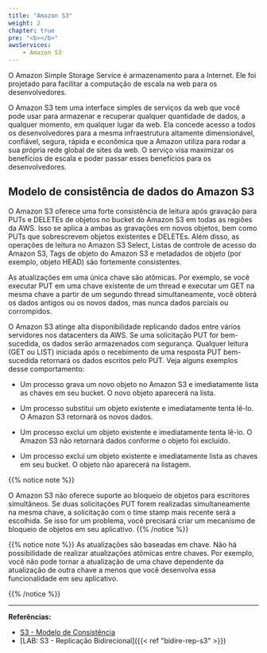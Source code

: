 ```yaml
---
title: "Amazon S3"
weight: 2
chapter: true
pre: "<b></b>"
awsServices: 
    - Amazon S3
---
```


O Amazon Simple Storage Service é armazenamento para a Internet. Ele foi projetado para facilitar a computação de escala na web para os desenvolvedores.

O Amazon S3 tem uma interface simples de serviços da web que você pode usar para armazenar e recuperar qualquer quantidade de dados, a qualquer momento, em qualquer lugar da web. Ela concede acesso a todos os desenvolvedores para a mesma infraestrutura altamente dimensionável, confiável, segura, rápida e econômica que a Amazon utiliza para rodar a sua própria rede global de sites da web. O serviço visa maximizar os benefícios de escala e poder passar esses benefícios para os desenvolvedores.

## Modelo de consistência de dados do Amazon S3

O Amazon S3 oferece uma forte consistência de leitura após gravação para PUTs e DELETEs de objetos no bucket do Amazon S3 em todas as regiões da AWS. Isso se aplica a ambas as gravações em novos objetos, bem como PUTs que sobrescrevem objetos existentes e DELETEs. Além disso, as operações de leitura no Amazon S3 Select, Listas de controle de acesso do Amazon S3, Tags de objeto do Amazon S3 e metadados de objeto (por exemplo, objeto HEAD) são fortemente consistentes.

As atualizações em uma única chave são atômicas. Por exemplo, se você executar PUT em uma chave existente de um thread e executar um GET na mesma chave a partir de um segundo thread simultaneamente, você obterá os dados antigos ou os novos dados, mas nunca dados parciais ou corrompidos.

O Amazon S3 atinge alta disponibilidade replicando dados entre vários servidores nos datacenters da AWS. Se uma solicitação PUT for bem-sucedida, os dados serão armazenados com segurança. Qualquer leitura (GET ou LIST) iniciada após o recebimento de uma resposta PUT bem-sucedida retornará os dados escritos pelo PUT. Veja alguns exemplos desse comportamento:

* Um processo grava um novo objeto no Amazon S3 e imediatamente lista as chaves em seu bucket. O novo objeto aparecerá na lista.

* Um processo substitui um objeto existente e imediatamente tenta lê-lo. O Amazon S3 retornará os novos dados.

* Um processo exclui um objeto existente e imediatamente tenta lê-lo. O Amazon S3 não retornará dados conforme o objeto foi excluído.

* Um processo exclui um objeto existente e imediatamente lista as chaves em seu bucket. O objeto não aparecerá na listagem.

{{% notice note %}}

O Amazon S3 não oferece suporte ao bloqueio de objetos para escritores simultâneos. Se duas solicitações PUT forem realizadas simultaneamente na mesma chave, a solicitação com o time stamp mais recente será a escolhida. Se isso for um problema, você precisará criar um mecanismo de bloqueio de objetos em seu aplicativo.
{{% /notice %}}

{{% notice note %}}
As atualizações são baseadas em chave. Não há possibilidade de realizar atualizações atômicas entre chaves. Por exemplo, você não pode tornar a atualização de uma chave dependente da atualização de outra chave a menos que você desenvolva essa funcionalidade em seu aplicativo.

{{% /notice %}}

---
**Referências:**
- [S3 - Modelo de Consistência](https://docs.aws.amazon.com/pt_br/AmazonS3/latest/dev/Introduction.html#ConsistencyModel)
- [LAB: S3 - Replicação Bidirecional]({{< ref "bidire-rep-s3" >}})
